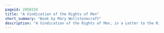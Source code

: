 ```yaml
---
pageid: 2958224
title: "A Vindication of the Rights of Men"
short_summary: "Book by Mary Wollstonecraft"
description: "A Vindication of the Rights of Men, in a Letter to the Right Honourable Edmund Burke ; occasioned by his Reflections on the Revolution in France is a political Pamphlet, written by the 18th-century british Writer and Women's Rights advocate Mary Wollstonecraft, which attacks Aristocracy and advocates Republicanism. Wollstonecraft's was the first Response in a Pamphlet War sparked by the Publication of Edmund Burke's Reflections on the Revolution in France, a Defense of constitutional Monarchy, Aristocracy, and the Church of England."
---
```

